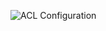 ![ACL Configuration](https://user-images.githubusercontent.com/94950365/168411276-15768d11-9023-4da5-bb6b-81cd25f8600c.jpg)
